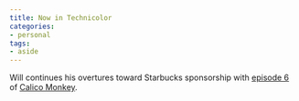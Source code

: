 ```yaml
---
title: Now in Technicolor
categories:
- personal
tags:
- aside
---
```


Will continues his overtures toward Starbucks sponsorship with [episode 6][1] of [Calico Monkey][2].

   [1]: http://calicomonkey.com/index.php?ep=6
   [2]: http://calicomonkey.com/

